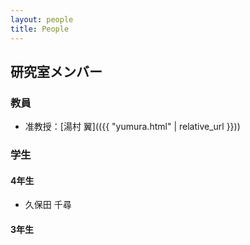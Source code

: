 ```yaml
---
layout: people
title: People
---
```


## 研究室メンバー
### 教員
- 准教授：[湯村 翼](({{ "yumura.html" | relative_url }}))

### 学生
#### 4年生
- 久保田 千尋

#### 3年生
